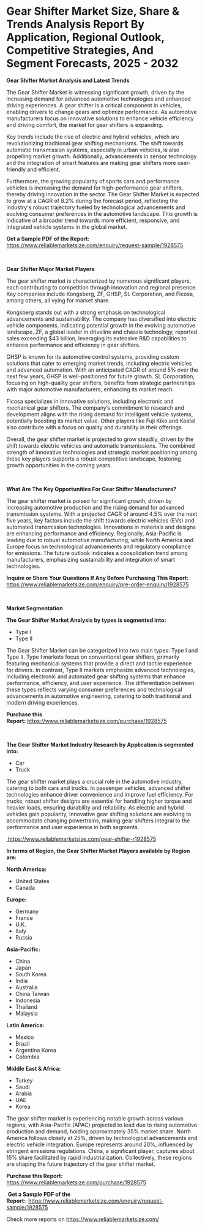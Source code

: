 <p><h1>Gear Shifter Market Size, Share & Trends Analysis Report By Application, Regional Outlook, Competitive Strategies, And Segment Forecasts, 2025 - 2032</h1></p><p><strong>Gear Shifter Market Analysis and Latest Trends</strong></p>
<p><p>The Gear Shifter Market is witnessing significant growth, driven by the increasing demand for advanced automotive technologies and enhanced driving experiences. A gear shifter is a critical component in vehicles, enabling drivers to change gears and optimize performance. As automotive manufacturers focus on innovative solutions to enhance vehicle efficiency and driving comfort, the market for gear shifters is expanding.</p><p>Key trends include the rise of electric and hybrid vehicles, which are revolutionizing traditional gear shifting mechanisms. The shift towards automatic transmission systems, especially in urban vehicles, is also propelling market growth. Additionally, advancements in sensor technology and the integration of smart features are making gear shifters more user-friendly and efficient.</p><p>Furthermore, the growing popularity of sports cars and performance vehicles is increasing the demand for high-performance gear shifters, thereby driving innovation in the sector. The Gear Shifter Market is expected to grow at a CAGR of 8.2% during the forecast period, reflecting the industry's robust trajectory fueled by technological advancements and evolving consumer preferences in the automotive landscape. This growth is indicative of a broader trend towards more efficient, responsive, and integrated vehicle systems in the global market.</p></p>
<p><strong>Get a Sample PDF of the Report:&nbsp;</strong> <a href="https://www.reliablemarketsize.com/enquiry/request-sample/1928575?utm_campaign=2945&utm_medium=2&utm_source=Github&utm_content=ia&utm_term=29032025&utm_id=gear-shifter">https://www.reliablemarketsize.com/enquiry/request-sample/1928575</a></p>
<p>&nbsp;</p>
<p><strong>Gear Shifter Major Market Players</strong></p>
<p><p>The gear shifter market is characterized by numerous significant players, each contributing to competition through innovation and regional presence. Key companies include Kongsberg, ZF, GHSP, SL Corporation, and Ficosa, among others, all vying for market share.</p><p>Kongsberg stands out with a strong emphasis on technological advancements and sustainability. The company has diversified into electric vehicle components, indicating potential growth in the evolving automotive landscape. ZF, a global leader in driveline and chassis technology, reported sales exceeding $43 billion, leveraging its extensive R&D capabilities to enhance performance and efficiency in gear shifters.</p><p>GHSP is known for its automotive control systems, providing custom solutions that cater to emerging market trends, including electric vehicles and advanced automation. With an anticipated CAGR of around 5% over the next few years, GHSP is well-positioned for future growth. SL Corporation, focusing on high-quality gear shifters, benefits from strategic partnerships with major automotive manufacturers, enhancing its market reach.</p><p>Ficosa specializes in innovative solutions, including electronic and mechanical gear shifters. The company’s commitment to research and development aligns with the rising demand for intelligent vehicle systems, potentially boosting its market value. Other players like Fuji Kiko and Kostal also contribute with a focus on quality and durability in their offerings.</p><p>Overall, the gear shifter market is projected to grow steadily, driven by the shift towards electric vehicles and automatic transmissions. The combined strength of innovative technologies and strategic market positioning among these key players supports a robust competitive landscape, fostering growth opportunities in the coming years.</p></p>
<p>&nbsp;</p>
<p><strong>What Are The Key Opportunities For Gear Shifter Manufacturers?</strong></p>
<p><p>The gear shifter market is poised for significant growth, driven by increasing automotive production and the rising demand for advanced transmission systems. With a projected CAGR of around 4.5% over the next five years, key factors include the shift towards electric vehicles (EVs) and automated transmission technologies. Innovations in materials and designs are enhancing performance and efficiency. Regionally, Asia-Pacific is leading due to robust automotive manufacturing, while North America and Europe focus on technological advancements and regulatory compliance for emissions. The future outlook indicates a consolidation trend among manufacturers, emphasizing sustainability and integration of smart technologies.</p></p>
<p><strong>Inquire or Share Your Questions If Any Before Purchasing This Report:</strong> <a href="https://www.reliablemarketsize.com/enquiry/pre-order-enquiry/1928575?utm_campaign=2945&utm_medium=2&utm_source=Github&utm_content=ia&utm_term=29032025&utm_id=gear-shifter">https://www.reliablemarketsize.com/enquiry/pre-order-enquiry/1928575</a></p>
<p>&nbsp;</p>
<p><strong>Market Segmentation</strong></p>
<p><strong>The Gear Shifter Market Analysis by types is segmented into:</strong></p>
<p><ul><li>Type I</li><li>Type II</li></ul></p>
<p><p>The Gear Shifter Market can be categorized into two main types: Type I and Type II. Type I markets focus on conventional gear shifters, primarily featuring mechanical systems that provide a direct and tactile experience for drivers. In contrast, Type II markets emphasize advanced technologies, including electronic and automated gear shifting systems that enhance performance, efficiency, and user experience. The differentiation between these types reflects varying consumer preferences and technological advancements in automotive engineering, catering to both traditional and modern driving experiences.</p></p>
<p><strong>Purchase this Report:&nbsp;</strong><a href="https://www.reliablemarketsize.com/purchase/1928575?utm_campaign=2945&utm_medium=2&utm_source=Github&utm_content=ia&utm_term=29032025&utm_id=gear-shifter">https://www.reliablemarketsize.com/purchase/1928575</a></p>
<p>&nbsp;</p>
<p><strong>The Gear Shifter Market Industry Research by Application is segmented into:</strong></p>
<p><ul><li>Car</li><li>Truck</li></ul></p>
<p><p>The gear shifter market plays a crucial role in the automotive industry, catering to both cars and trucks. In passenger vehicles, advanced shifter technologies enhance driver convenience and improve fuel efficiency. For trucks, robust shifter designs are essential for handling higher torque and heavier loads, ensuring durability and reliability. As electric and hybrid vehicles gain popularity, innovative gear shifting solutions are evolving to accommodate changing powertrains, making gear shifters integral to the performance and user experience in both segments.</p></p>
<p><a href="https://www.reliablemarketsize.com/gear-shifter-r1928575?utm_campaign=2945&utm_medium=2&utm_source=Github&utm_content=ia&utm_term=29032025&utm_id=gear-shifter">&nbsp;https://www.reliablemarketsize.com/gear-shifter-r1928575</a></p>
<p><strong>In terms of Region, the Gear Shifter Market Players available by Region are:</strong></p>
<p>
    <p> <strong> North America: </strong>
        <ul>
            <li>United States</li>
            <li>Canada</li>
        </ul>
        </p> 
    <p> <strong> Europe: </strong>
        <ul>
            <li>Germany</li>
            <li>France</li>
            <li>U.K.</li>
            <li>Italy</li>
            <li>Russia</li>
        </ul>
        </p> 
    <p> <strong> Asia-Pacific: </strong>
        <ul>
            <li>China</li>
            <li>Japan</li>
            <li>South Korea</li>
            <li>India</li>
            <li>Australia</li>
            <li>China Taiwan</li>
            <li>Indonesia</li>
            <li>Thailand</li>
            <li>Malaysia</li>
        </ul>
        </p> 
    <p> <strong> Latin America: </strong>
        <ul>
            <li>Mexico</li>
            <li>Brazil</li>
            <li>Argentina Korea</li>
            <li>Colombia</li>
        </ul>
        </p> 
    <p> <strong> Middle East & Africa: </strong>
        <ul>
            <li>Turkey</li>
            <li>Saudi</li>
            <li>Arabia</li>
            <li>UAE</li>
            <li>Korea</li>
        </ul>
    </p>
    </p>
<p><p>The gear shifter market is experiencing notable growth across various regions, with Asia-Pacific (APAC) projected to lead due to rising automotive production and demand, holding approximately 35% market share. North America follows closely at 25%, driven by technological advancements and electric vehicle integration. Europe represents around 20%, influenced by stringent emissions regulations. China, a significant player, captures about 15% share facilitated by rapid industrialization. Collectively, these regions are shaping the future trajectory of the gear shifter market.</p></p>
<p><strong>Purchase this Report: </strong><a href="https://www.reliablemarketsize.com/purchase/1928575?utm_campaign=2945&utm_medium=2&utm_source=Github&utm_content=ia&utm_term=29032025&utm_id=gear-shifter">https://www.reliablemarketsize.com/purchase/1928575</a></p>
<p>&nbsp;<strong>Get a Sample PDF of the Report:&nbsp;&nbsp;</strong><a href="https://www.reliablemarketsize.com/enquiry/request-sample/1928575?utm_campaign=2945&utm_medium=2&utm_source=Github&utm_content=ia&utm_term=29032025&utm_id=gear-shifter">https://www.reliablemarketsize.com/enquiry/request-sample/1928575</a></p>
<p><strong></strong></p>
<p>Check more reports on <a href="https://www.reliablemarketsize.com/?utm_campaign=2945&utm_medium=2&utm_source=Github&utm_content=ia&utm_term=29032025&utm_id=gear-shifter">https://www.reliablemarketsize.com/</a></p>